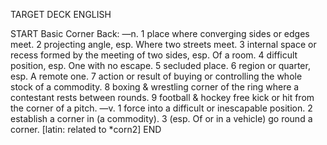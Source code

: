 TARGET DECK
ENGLISH

START
Basic
Corner
Back: —n. 1 place where converging sides or edges meet. 2 projecting angle, esp. Where two streets meet. 3 internal space or recess formed by the meeting of two sides, esp. Of a room. 4 difficult position, esp. One with no escape. 5 secluded place. 6 region or quarter, esp. A remote one. 7 action or result of buying or controlling the whole stock of a commodity. 8 boxing & wrestling corner of the ring where a contestant rests between rounds. 9 football & hockey free kick or hit from the corner of a pitch. —v. 1 force into a difficult or inescapable position. 2 establish a corner in (a commodity). 3 (esp. Of or in a vehicle) go round a corner. [latin: related to *corn2]
END

